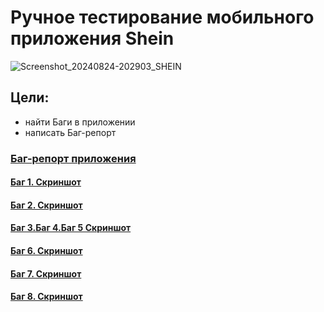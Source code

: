 # Ручное тестирование мобильного приложения Shein

![Screenshot_20240824-202903_SHEIN](https://github.com/user-attachments/assets/18678617-bc20-4857-b2bc-375414896676)

## Цели:
- найти Баги в приложении
- написать Баг-репорт

### [Баг-репорт приложения](https://docs.google.com/spreadsheets/d/1YLneHAV4UypwAfw7uJPG2ZqFjAT6DU-MyTYdHlkN5_Y/edit?gid=0#gid=0)

#### [Баг 1. Скриншот](https://docs.google.com/document/d/1b9_4zd2EcOH5lFwzQgZUE5nOoofvFiqbAX-14XvJaqQ/edit)
#### [Баг 2. Скриншот](https://docs.google.com/document/d/1I_xbswLhmrPTD4wUHXsHHuBc9JMp1Fz2yRktETdifbs/edit)
#### [Баг 3.Баг 4.Баг 5 Скриншот](https://docs.google.com/document/d/1yikIKMGoU1VAp6b2oxHcLPPVVM4p7zjh3BVUaZcpWdU/edit)
#### [Баг 6. Скриншот](https://docs.google.com/document/d/1zqSwjPRuEz2j-K0rWc1-gA6yvdfBg6103qVuuqaPnPY/edit)
#### [Баг 7. Скриншот](https://docs.google.com/document/d/1WkA59e6m-VMQ4JCvJtgUHXNFb5wlCdsalN0xBuneeP8/edit)
#### [Баг 8. Скриншот](https://docs.google.com/document/d/1dQIOQTi1cFyh7y0webmjq1OJDrlDzGFNp1NVIT8Wkv0/edit)
